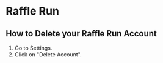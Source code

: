 # Raffle Run


## How to Delete your **Raffle Run** Account

1. Go to Settings.
2. Click on "Delete Account".
 
